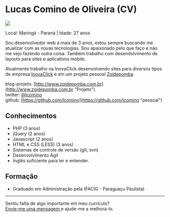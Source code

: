 # Lucas Comino de Oliveira (CV)

<img src="https://avatars0.githubusercontent.com/u/671356?s=200" />

Local: Maringá - Paraná | Idade: 27 anos

Sou desenvolvedor web a mais de 3 anos, estou sempre buscando me atualizar com as novas tecnologias. Sou apaixonado pelo que faço e não me vejo fazendo outra coisa.
Também trabalho com desendolvimento de layouts para sites e aplicativos mobile.

Atualmente trabalho na InovaClick desenvolvendo sites para diversos tipos de empresa [InovaClick](http://www.inovaclick.com.br "Link") e em um projeto pessoal [Zoidepomba](http://zoidepomba.com.br "link")

blog-projeto: [http://www.zoidepomba.com.br](http://www.zoidepomba.com.br "Projeto")  
twitter: [@lcomino](http://twitter.com/lcomino "pessoal")  
github: [https://github.com/lcomino](https://github.com/lcomino "pessoal")  

## Conhecimentos

* PHP (3 anos)
* jQuery (2 anos)
* Javascript (2 anos)
* HTML e CSS (LESS) (3 anos)
* Sistemas de controle de versão (git, svn)
* Desenvolvimento Ágil
* Inglês suficiente para ler e entender.

## Formação

* Graduado em Administração pela (FACIG - Paraguaçu Paulista)


--- 
  
Sentiu falta de algo importante em meu currículo?  
[Envie-me uma mensagem ](mailto:lcomino3d@gmail.com "Envie-me uma mensagem ") e ajude-me a melhora-lo.